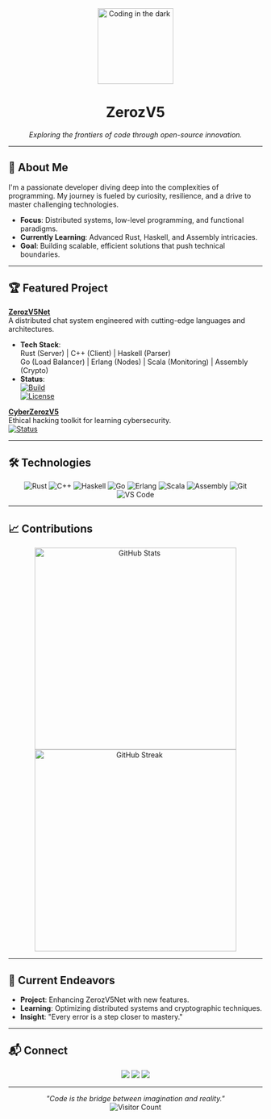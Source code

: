 <div align="center">
  <img src="https://media.giphy.com/media/v1.Y2lkPTc5MGI3NjExM3k5NmJjdjVtdmdzcmk1eWZhM3FocWJrcmR5dDJ2cTJ2NGxmcTBpaiZlcD12MV9pbnRlcm5hbF9naWZfYnlfaWQmY3Q9Zw/LMcZB1V2O8AWAkCpqH/giphy.gif" width="150" alt="Coding in the dark">
  <h1>ZerozV5</h1>
  <p><em>Exploring the frontiers of code through open-source innovation.</em></p>
</div>

---

## 👤 About Me
I'm a passionate developer diving deep into the complexities of programming. My journey is fueled by curiosity, resilience, and a drive to master challenging technologies.

- **Focus**: Distributed systems, low-level programming, and functional paradigms.
- **Currently Learning**: Advanced Rust, Haskell, and Assembly intricacies.
- **Goal**: Building scalable, efficient solutions that push technical boundaries.

---

## 🏆 Featured Project
**[ZerozV5Net](./ZerozV5Net)**  
A distributed chat system engineered with cutting-edge languages and architectures.

- **Tech Stack**:  
  Rust (Server) | C++ (Client) | Haskell (Parser)  
  Go (Load Balancer) | Erlang (Nodes) | Scala (Monitoring) | Assembly (Crypto)  
- **Status**:  
  [![Build](https://img.shields.io/badge/Build-Passing-brightgreen)](https://github.com/zerozv5/zerozv5)  
  [![License](https://img.shields.io/badge/License-MIT-blue)](./ZerozV5Net/LICENSE)

**[CyberZerozV5](./CyberZerozV5)**  
  Ethical hacking toolkit for learning cybersecurity.  
  [![Status](https://img.shields.io/badge/Status-Active-blue)](https://github.com/zerozv5/zerozv5)

---

## 🛠️ Technologies
<div align="center">
  <img src="https://img.shields.io/badge/Rust-000000?style=flat-square&logo=rust&logoColor=white" alt="Rust">
  <img src="https://img.shields.io/badge/C++-00599C?style=flat-square&logo=c%2B%2B&logoColor=white" alt="C++">
  <img src="https://img.shields.io/badge/Haskell-5D4F85?style=flat-square&logo=haskell&logoColor=white" alt="Haskell">
  <img src="https://img.shields.io/badge/Go-00ADD8?style=flat-square&logo=go&logoColor=white" alt="Go">
  <img src="https://img.shields.io/badge/Erlang-A90533?style=flat-square&logo=erlang&logoColor=white" alt="Erlang">
  <img src="https://img.shields.io/badge/Scala-DC322F?style=flat-square&logo=scala&logoColor=white" alt="Scala">
  <img src="https://img.shields.io/badge/Assembly-6E4C13?style=flat-square&logo=gnu&logoColor=white" alt="Assembly">
  <img src="https://img.shields.io/badge/Git-F05032?style=flat-square&logo=git&logoColor=white" alt="Git">
  <img src="https://img.shields.io/badge/VS_Code-007ACC?style=flat-square&logo=visual-studio-code&logoColor=white" alt="VS Code">
</div>

---

## 📈 Contributions
<div align="center">
  <img src="https://github-readme-stats.vercel.app/api?username=zerozv5&show_icons=true&theme=dracula&hide_border=true" alt="GitHub Stats" width="400">
  <img src="https://github-readme-streak-stats.herokuapp.com/?user=zerozv5&theme=dracula&hide_border=true" alt="GitHub Streak" width="400">
</div>

---

## 🌟 Current Endeavors
- **Project**: Enhancing ZerozV5Net with new features.
- **Learning**: Optimizing distributed systems and cryptographic techniques.
- **Insight**: "Every error is a step closer to mastery."

---

## 📬 Connect
<div align="center">
  <a href="mailto:zerozv5@example.com"><img src="https://img.shields.io/badge/Email-zerozv5@example.com-0078D4?style=flat-square&logo=microsoft-outlook&logoColor=white"></a>
  <a href="[masukin-twitter-kalau-ada]"><img src="https://img.shields.io/badge/Twitter-@yourhandle-1DA1F2?style=flat-square&logo=twitter&logoColor=white"></a>
  <a href="[link-portfolio-kalau-ada]"><img src="https://img.shields.io/badge/Portfolio-Visit-FF6C37?style=flat-square&logo=web&logoColor=white"></a>
</div>

---

<div align="center">
  <em>"Code is the bridge between imagination and reality."</em><br>
  <img src="https://visitor-badge.laobi.icu/badge?page_id=zerozv5.zerozv5&left_color=black&right_color=purple" alt="Visitor Count">
</div>
